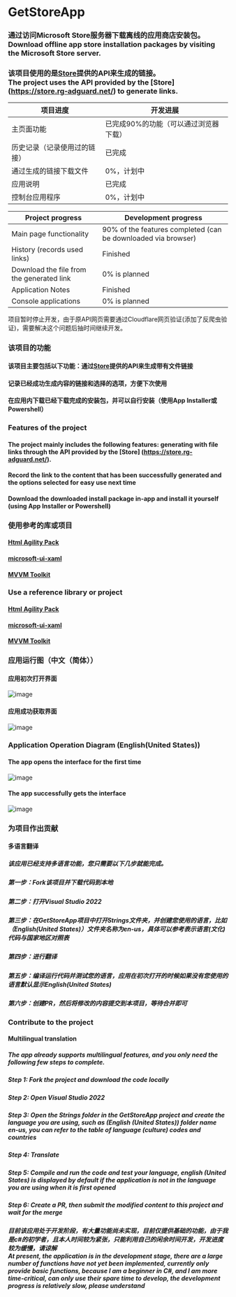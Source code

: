 # GetStoreApp

### 通过访问Microsoft Store服务器下载离线的应用商店安装包。<br>Download offline app store installation packages by visiting the Microsoft Store server.
### 该项目使用的是[Store](https://store.rg-adguard.net/)提供的API来生成的链接。<br>The project uses the API provided by the [Store] (https://store.rg-adguard.net/) to generate links.

| 项目进度                     | 开发进展 |
| --------------------------- | ----------- |
| 主页面功能                   | 已完成90%的功能（可以通过浏览器下载）     |
| 历史记录（记录使用过的链接）   | 已完成        |
| 通过生成的链接下载文件         | 0%，计划中        |
| 应用说明                     | 已完成       |
| 控制台应用程序                    | 0%，计划中      |

| Project progress                    | Development progress |
| --------------------------- | ----------- |
| Main page functionality                    | 90% of the features completed (can be downloaded via browser)     |
| History (records used links)  | Finished       |
| Download the file from the generated link         | 0% is planned        |
| Application Notes                   | Finished       |
| Console applications                       | 0% is planned      |

项目暂时停止开发，由于原API网页需要通过Cloudflare网页验证(添加了反爬虫验证)，需要解决这个问题后抽时间继续开发。

### 该项目的功能
#### 该项目主要包括以下功能：通过[Store](https://store.rg-adguard.net/)提供的API来生成带有文件链接
#### 记录已经成功生成内容的链接和选择的选项，方便下次使用
#### 在应用内下载已经下载完成的安装包，并可以自行安装（使用App Installer或Powershell）

### Features of the project
#### The project mainly includes the following features: generating with file links through the API provided by the [Store] (https://store.rg-adguard.net/).
#### Record the link to the content that has been successfully generated and the options selected for easy use next time
#### Download the downloaded install package in-app and install it yourself (using App Installer or Powershell)

### 使用参考的库或项目
#### [Html Agility Pack](https://github.com/zzzprojects/html-agility-pack)
#### [microsoft-ui-xaml](https://github.com/microsoft/microsoft-ui-xaml)
#### [MVVM Toolkit](https://docs.microsoft.com/zh-cn/dotnet/communitytoolkit/mvvm/introduction) 

### Use a reference library or project
#### [Html Agility Pack](https://github.com/zzzprojects/html-agility-pack)
#### [microsoft-ui-xaml](https://github.com/microsoft/microsoft-ui-xaml)
#### [MVVM Toolkit](https://docs.microsoft.com/zh-cn/dotnet/communitytoolkit/mvvm/introduction)

### 应用运行图（中文（简体））
#### 应用初次打开界面
![image](https://user-images.githubusercontent.com/49179966/173263943-27d72513-4b0e-4cb6-a933-85e029e36cad.png)
#### 应用成功获取界面
![image](https://user-images.githubusercontent.com/49179966/173263928-e6b3dfd0-13f8-4893-91f5-aaf4a045e19f.png)

### Application Operation Diagram (English(United States))
#### The app opens the interface for the first time
![image](https://user-images.githubusercontent.com/49179966/173263973-b921e7cd-7374-412d-a0fd-3bd08e8553f8.png)
#### The app successfully gets the interface
![image](https://user-images.githubusercontent.com/49179966/173263993-b3301a71-b349-4f99-af66-e651e9e8cad1.png)

### 为项目作出贡献
#### 多语言翻译
##### 该应用已经支持多语言功能，您只需要以下几步就能完成。
##### 第一步：Fork该项目并下载代码到本地
##### 第二步：打开Visual Studio 2022
##### 第三步：在GetStoreApp项目中打开Strings文件夹，并创建您使用的语言，比如（English(United States)）文件夹名称为en-us，具体可以参考表示语言(文化)代码与国家地区对照表
##### 第四步：进行翻译
##### 第五步：编译运行代码并测试您的语言，应用在初次打开的时候如果没有您使用的语言默认显示English(United States)
##### 第六步：创建PR，然后将修改的内容提交到本项目，等待合并即可


### Contribute to the project
#### Multilingual translation
##### The app already supports multilingual features, and you only need the following few steps to complete.
##### Step 1: Fork the project and download the code locally
##### Step 2: Open Visual Studio 2022
##### Step 3: Open the Strings folder in the GetStoreApp project and create the language you are using, such as (English (United States)) folder name en-us, you can refer to the table of language (culture) codes and countries
##### Step 4: Translate
##### Step 5: Compile and run the code and test your language, english (United States) is displayed by default if the application is not in the language you are using when it is first opened
##### Step 6: Create a PR, then submit the modified content to this project and wait for the merge

##### 目前该应用处于开发阶段，有大量功能尚未实现，目前仅提供基础的功能，由于我是c#的初学者，且本人时间较为紧张，只能利用自己的闲余时间开发，开发进度较为缓慢，请谅解<br>At present, the application is in the development stage, there are a large number of functions have not yet been implemented, currently only provide basic functions, because I am a beginner in C#, and I am more time-critical, can only use their spare time to develop, the development progress is relatively slow, please understand
